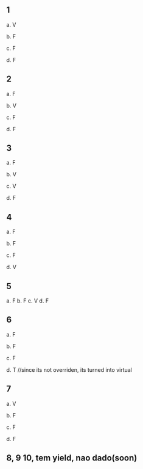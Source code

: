 ## 1
a. V

b. F

c. F

d. F

## 2
a. F

b. V

c. F

d. F

## 3
a. F

b. V

c. V

d. F

## 4
a. F

b. F

c. F

d. V

## 5
a. F
b. F
c. V
d. F

## 6
a. F

b. F

c. F

d. T //since its not overriden, its turned into virtual

## 7
a. V

b. F

c. F

d. F

## 8, 9 10, tem yield, nao dado(soon)